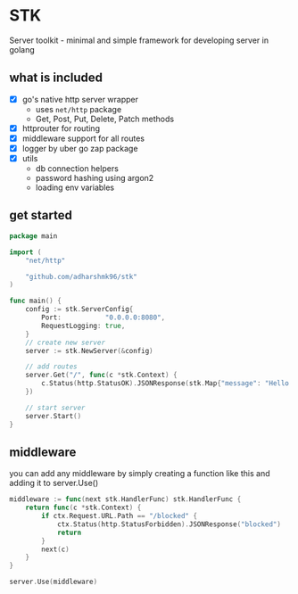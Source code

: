 # STK

Server toolkit - minimal and simple framework for developing server in golang

## what is included

- [x] go's native http server wrapper
  - uses `net/http` package
  - Get, Post, Put, Delete, Patch methods
- [x] httprouter for routing
- [x] middleware support for all routes
- [x] logger by uber go zap package
- [x] utils
  - db connection helpers
  - password hashing using argon2
  - loading env variables
    
## get started

```go
package main

import (
	"net/http"

	"github.com/adharshmk96/stk"
)

func main() {
	config := stk.ServerConfig{
		Port:           "0.0.0.0:8080",
		RequestLogging: true,
	}
	// create new server
	server := stk.NewServer(&config)

	// add routes
	server.Get("/", func(c *stk.Context) {
		c.Status(http.StatusOK).JSONResponse(stk.Map{"message": "Hello World"})
	})

	// start server
	server.Start()
}
```

## middleware

you can add any middleware by simply creating a function like this and adding it to server.Use()

```go
middleware := func(next stk.HandlerFunc) stk.HandlerFunc {
	return func(c *stk.Context) {
		if ctx.Request.URL.Path == "/blocked" {
  			ctx.Status(http.StatusForbidden).JSONResponse("blocked")
			return
  		}
		next(c)
	}
}

server.Use(middleware)
```
